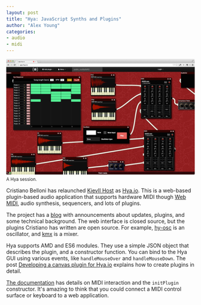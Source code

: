```yaml
---
layout: post
title: "Hya: JavaScript Synths and Plugins"
author: "Alex Young"
categories:
- audio
- midi
---
```


<div class="image">
  <img src="/images/posts/hya.png" />
  <small>A Hya session.</small>
</div>

Cristiano Belloni has relaunched [KievII Host](http://dailyjs.com/2013/03/22/kievll-capturing/) as [Hya.io](http://app.hya.io/).  This is a web-based plugin-based audio application that supports hardware MIDI though [Web MIDI](http://webaudio.github.io/web-midi-api/), audio synthesis, sequencers, and lots of plugins.

The project has a [blog](http://blog.hya.io/) with announcements about updates, plugins, and some technical background.  The web interface is closed source, but the plugins Cristiano has written are open source.  For example, [hy-osc](https://github.com/janesconference/hy-osc) is an oscillator, and [kmx](https://github.com/janesconference/kmx) is a mixer.

Hya supports AMD and ES6 modules.  They use a simple JSON object that describes the plugin, and a constructor function.  You can bind to the Hya GUI using various events, like `handleMouseOver` and `handleMouseDown`. The post [Developing a canvas plugin for Hya.io](http://blog.hya.io/developing-a-canvas-plugin-for-hyacinth/) explains how to create plugins in detail.

[The documentation](http://hya.io/#/docs) has details on MIDI interaction and the `initPlugin` constructor.  It's amazing to think that you could connect a MIDI control surface or keyboard to a web application.
